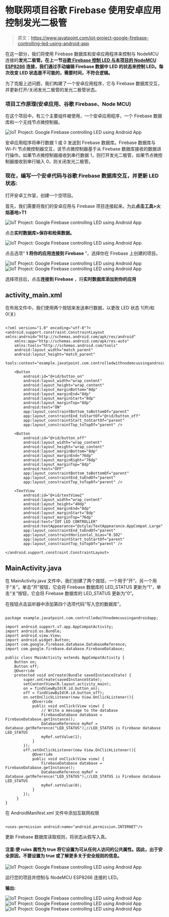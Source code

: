 # 物联网项目谷歌 Firebase 使用安卓应用控制发光二极管

> 原文：<https://www.javatpoint.com/iot-project-google-firebase-controlling-led-using-android-app>

在这一部分，我们将使用 Firebase 数据库和安卓应用程序来控制与 NodeMCU 连接的**发光二极管。在上一节[谷歌 Firebase 控制 LED 与本项目的 NodeMCU ESP8266](iot-project-google-firebase-controlling-led-with-nodemcu) 连接，我们通过手动编辑 Firebase 数据中 LED 的状态来控制 LED。每次改变 LED 状态是不可能的，需要时间，不符合逻辑。**

为了克服上述问题，我们构建了一个安卓应用程序，它与 Firebase 数据库交互，并更新打开/关闭发光二极管的发光二极管状态。

### 项目工作原理(安卓应用、谷歌 Firebase、Node MCU)

在这个项目中，有三个主要组件被使用，一个安卓应用程序，一个 Firebase 数据库和一个无线节点微控制器。

![IoT Project: Google Firebase controlling LED using Android App](img/770a6cdf6a5fe6e511f74b95a65c04aa.png)

安卓应用程序将串行数据 1 或 0 发送到 Firebase 数据库。Firebase 数据库与 Wi-Fi 节点微控制器交互，该节点微控制器基于从 Firebase 数据库接收的数据进行操作。如果节点微控制器接收到串行数据 1，则打开发光二极管，如果节点微控制器接收到串行输入 0，则关闭发光二极管。

### 现在，编写一个安卓代码与谷歌 Firebase 数据库交互，并更新 LED 状态:

打开安卓工作室，创建一个空项目。

首先，我们需要将我们的安卓应用与 Firebase 项目连接起来。为此**点击工具>火焰基地>T1**

![IoT Project: Google Firebase controlling LED using Android App](img/1fcd0f7cf204118c9a3081e0f40e2906.png)

点击**实时数据库>保存和检索数据。**

![IoT Project: Google Firebase controlling LED using Android App](img/1035278bf7d8c0add3dcbefbb2bd4a92.png)

点击选项“ **1 将你的应用连接到 Firebase** ”，选择你在 Firebase 上创建的项目。

![IoT Project: Google Firebase controlling LED using Android App](img/531db071eb5970f2af9ddef8d4ec4864.png)
![IoT Project: Google Firebase controlling LED using Android App](img/086e33e5d40713e6226a4dac33bcc254.png)

选择项目后，点击**连接到 Firebase** ，将**实时数据库添加到你的应用**

## activity_main.xml

在布局文件中，我们使用两个按钮来发送串行数据，以更改 LED 状态 1(开)和 0(关)

```

<?xml version="1.0" encoding="utf-8"?>
<android.support.constraint.ConstraintLayout xmlns:android="http://schemas.android.com/apk/res/android"
    xmlns:app="http://schemas.android.com/apk/res-auto"
    xmlns:tools="http://schemas.android.com/tools"
    android:layout_width="match_parent"
    android:layout_height="match_parent"
    tools:context="example.javatpoint.com.controlledwithnodemcuusingandroidapp.MainActivity">

    <Button
        android:id="@+id/button_on"
        android:layout_width="wrap_content"
        android:layout_height="wrap_content"
        android:layout_marginBottom="8dp"
        android:layout_marginEnd="8dp"
        android:layout_marginStart="8dp"
        android:layout_marginTop="8dp"
        android:text="ON"
        app:layout_constraintBottom_toBottomOf="parent"
        app:layout_constraintEnd_toStartOf="@+id/button_off"
        app:layout_constraintStart_toStartOf="parent"
        app:layout_constraintTop_toTopOf="parent" />

    <Button
        android:id="@+id/button_off"
        android:layout_width="wrap_content"
        android:layout_height="wrap_content"
        android:layout_marginBottom="8dp"
        android:layout_marginEnd="76dp"
        android:layout_marginRight="76dp"
        android:layout_marginTop="8dp"
        android:text="OFF"
        app:layout_constraintBottom_toBottomOf="parent"
        app:layout_constraintEnd_toEndOf="parent"
        app:layout_constraintTop_toTopOf="parent" />

    <TextView
        android:id="@+id/textView2"
        android:layout_width="wrap_content"
        android:layout_height="40dp"
        android:layout_marginEnd="8dp"
        android:layout_marginStart="8dp"
        android:layout_marginTop="76dp"
        android:text="IOT LED CONTROLLER"
        android:textAppearance="@style/TextAppearance.AppCompat.Large"
        app:layout_constraintEnd_toEndOf="parent"
        app:layout_constraintHorizontal_bias="0.502"
        app:layout_constraintStart_toStartOf="parent"
        app:layout_constraintTop_toTopOf="parent" />

</android.support.constraint.ConstraintLayout>

```

## MainActivity.java

在 MainActivity.java 文件中，我们创建了两个按钮，一个用于“开”，另一个用于“关”。单击“开”按钮，它会将 Firebase 数据库的 LED_STATUS 更新为“1”，单击“关”按钮，它会将 Firebase 数据库的 LED_STATUS 更新为“0”。

在按钮点击监听器中添加第四个选项代码“写入您的数据库”。

```

package example.javatpoint.com.controlledwithnodemcuusingandroidapp;

import android.support.v7.app.AppCompatActivity;
import android.os.Bundle;
import android.view.View;
import android.widget.Button;
import com.google.firebase.database.DatabaseReference;
import com.google.firebase.database.FirebaseDatabase;

public class MainActivity extends AppCompatActivity {
    Button on;
    Button off;
    @Override
    protected void onCreate(Bundle savedInstanceState) {
        super.onCreate(savedInstanceState);
        setContentView(R.layout.activity_main);
        on = findViewById(R.id.button_on);
        off = findViewById(R.id.button_off);
        on.setOnClickListener(new View.OnClickListener(){
            @Override
            public void onClick(View view) {
                // Write a message to the database
                FirebaseDatabase database = FirebaseDatabase.getInstance();
                DatabaseReference myRef = database.getReference("LED_STATUS");//LED_STATUS is Firebase database LED_STATUS
                myRef.setValue(1);
            }
        });
        off.setOnClickListener(new View.OnClickListener(){
            @Override
            public void onClick(View view) {
                FirebaseDatabase database = FirebaseDatabase.getInstance();
                DatabaseReference myRef = database.getReference("LED_STATUS");//LED_STATUS is Firebase database LED_STATUS
                myRef.setValue(0);
            }
        });
     }
}

```

在 AndroidManifest.xml 文件中添加互联网权限

```

<uses-permission android:name="android.permission.INTERNET"/>

```

更新 Firebase 数据库读取规则，将状态从假写入真。

#### 注意:使 rules 属性为 true 将它设置为可从任何人访问的公共属性。因此，出于安全原因，不要设置为 true 或了解更多关于安全规则的信息。

![IoT Project: Google Firebase controlling LED using Android App](img/8dcde4abc932e1d8b2d78f62c6c9a14d.png)

运行您的项目并控制与 NodeMCU ESP8266 连接的 LED。

**输出:**

![IoT Project: Google Firebase controlling LED using Android App](img/a506fb9da5f8ac4e4372601e02791838.png)
![IoT Project: Google Firebase controlling LED using Android App](img/12af4c9c5a658bfa3478a51053e930fc.png) ![IoT Project: Google Firebase controlling LED using Android App](img/1f776ee840ec08a9ddc626353f3c4329.png)